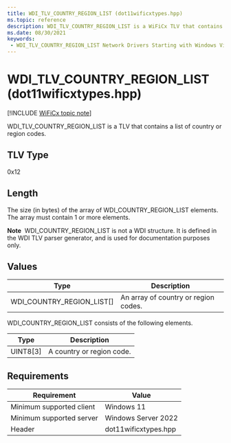 ```yaml
---
title: WDI_TLV_COUNTRY_REGION_LIST (dot11wificxtypes.hpp)
ms.topic: reference
description: WDI_TLV_COUNTRY_REGION_LIST is a WiFiCx TLV that contains a list of country or region codes.
ms.date: 08/30/2021
keywords:
 - WDI_TLV_COUNTRY_REGION_LIST Network Drivers Starting with Windows Vista
---
```


# WDI\_TLV\_COUNTRY\_REGION\_LIST (dot11wificxtypes.hpp)

[!INCLUDE [WiFiCx topic note](../includes/wificx-version-warning.md)]


WDI\_TLV\_COUNTRY\_REGION\_LIST is a TLV that contains a list of country or region codes.

## TLV Type


0x12

## Length


The size (in bytes) of the array of WDI\_COUNTRY\_REGION\_LIST elements. The array must contain 1 or more elements.

**Note**  WDI\_COUNTRY\_REGION\_LIST is not a WDI structure. It is defined in the WDI TLV parser generator, and is used for documentation purposes only.

 

## Values


| Type                           | Description                          |
|--------------------------------|--------------------------------------|
| WDI\_COUNTRY\_REGION\_LIST\[\] | An array of country or region codes. |

 

WDI\_COUNTRY\_REGION\_LIST consists of the following elements.

| Type       | Description               |
|------------|---------------------------|
| UINT8\[3\] | A country or region code. |

 

## Requirements

|Requirement|Value|
|--- |--- |
|Minimum supported client|Windows 11|
|Minimum supported server|Windows Server 2022|
|Header|dot11wificxtypes.hpp|
 

 




